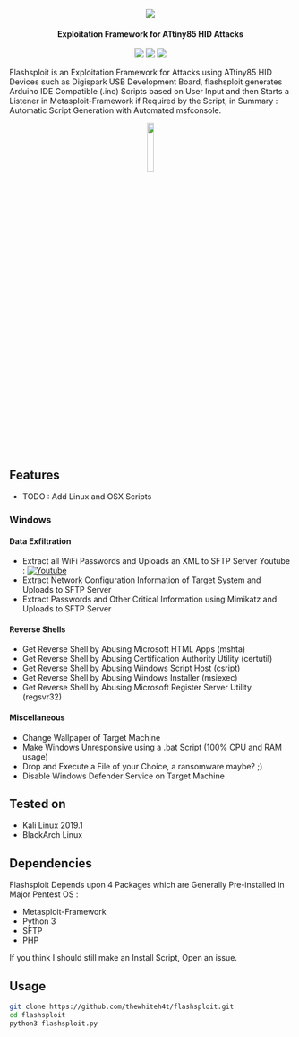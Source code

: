 <p align="center"><img src="https://i.imgur.com/USijxcr.png"></p>

<h4 align="center">Exploitation Framework for ATtiny85 HID Attacks</h4>

<p align="center">
<img src="https://img.shields.io/badge/Python-3-brightgreen.svg?style=plastic">
<img src="https://img.shields.io/badge/ATtiny85-red.svg?style=plastic">
<img src="https://img.shields.io/badge/Exploitation-red.svg?style=plastic">
</p>

Flashsploit is an Exploitation Framework for Attacks using ATtiny85 HID Devices such as Digispark USB Development Board, flashsploit generates Arduino IDE Compatible (.ino) Scripts based on User Input and then Starts a Listener in Metasploit-Framework if Required by the Script, in Summary : Automatic Script Generation with Automated msfconsole.

<p align="center">
<img src="https://i.imgur.com/D8peKaN.jpg" width="15%" height="auto">
</p>

## Features

* TODO : Add Linux and OSX Scripts

### Windows

#### Data Exfiltration

* Extract all WiFi Passwords and Uploads an XML to SFTP Server
Youtube : 
[![Youtube](https://i.imgur.com/5P9QrLa.png)](https://www.youtube.com/watch?v=N8vR69Qqz60)
* Extract Network Configuration Information of Target System and Uploads to SFTP Server
* Extract Passwords and Other Critical Information using Mimikatz and Uploads to SFTP Server

#### Reverse Shells

* Get Reverse Shell by Abusing Microsoft HTML Apps (mshta)
* Get Reverse Shell by Abusing Certification Authority Utility (certutil)
* Get Reverse Shell by Abusing Windows Script Host (csript)
* Get Reverse Shell by Abusing Windows Installer (msiexec)
* Get Reverse Shell by Abusing Microsoft Register Server Utility (regsvr32)

#### Miscellaneous

* Change Wallpaper of Target Machine
* Make Windows Unresponsive using a .bat Script (100% CPU and RAM usage)
* Drop and Execute a File of your Choice, a ransomware maybe? ;)
* Disable Windows Defender Service on Target Machine

## Tested on

* Kali Linux 2019.1
* BlackArch Linux

## Dependencies

Flashsploit Depends upon 4 Packages which are Generally Pre-installed in Major Pentest OS : 

* Metasploit-Framework
* Python 3
* SFTP
* PHP

If you think I should still make an Install Script, Open an issue. 

## Usage

```bash
git clone https://github.com/thewhiteh4t/flashsploit.git 
cd flashsploit
python3 flashsploit.py 
```